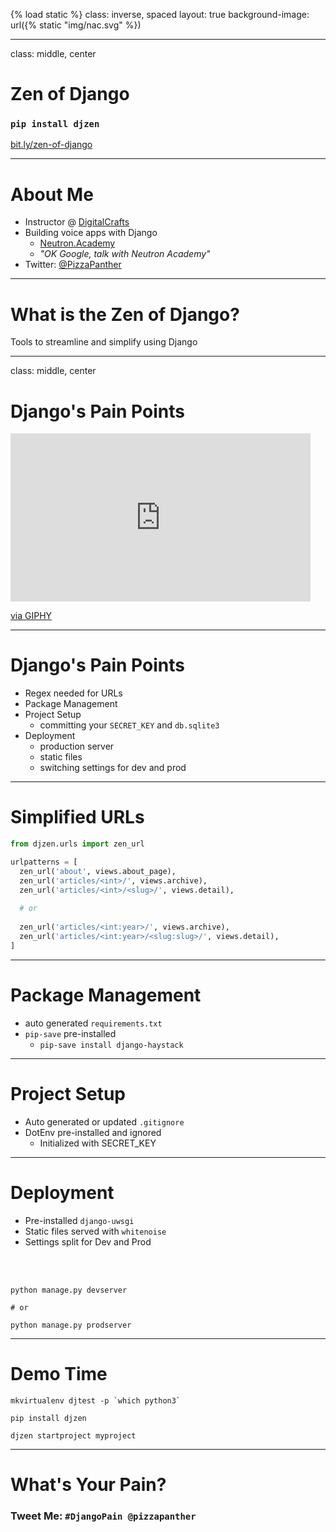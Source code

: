 {% load static %}
class: inverse, spaced
layout: true
background-image: url({% static "img/nac.svg" %})

---

class: middle, center

# Zen of Django

### `pip install djzen`

[bit.ly/zen-of-django](http://bit.ly/zen-of-django)

---

# About Me

- Instructor @ [DigitalCrafts](http://www.digitalcrafts.com/)
- Building voice apps with Django
    - [Neutron.Academy](https://www.neutron.academy/)
    - *"OK Google, talk with Neutron Academy"*
- Twitter: [@PizzaPanther](https://twitter.com/pizzapanther)

---

# What is the Zen of Django?

Tools to streamline and simplify using Django

---

class: middle, center

# Django's Pain Points

<iframe src="https://giphy.com/embed/YpmVBNubONoqs" width="480" height="269" frameBorder="0" class="giphy-embed" allowFullScreen></iframe><p><a href="https://giphy.com/gifs/head-pain-YpmVBNubONoqs">via GIPHY</a></p>

---

# Django's Pain Points

- Regex needed for URLs
- Package Management
- Project Setup
  - committing your `SECRET_KEY` and `db.sqlite3`
- Deployment
    - production server
    - static files
    - switching settings for dev and prod

---

# Simplified URLs

```python
from djzen.urls import zen_url

urlpatterns = [
  zen_url('about', views.about_page),
  zen_url('articles/<int>/', views.archive),
  zen_url('articles/<int>/<slug>/', views.detail),
  
  # or 
  
  zen_url('articles/<int:year>/', views.archive),
  zen_url('articles/<int:year>/<slug:slug>/', views.detail),
]
```

---

# Package Management

- auto generated `requirements.txt`
- `pip-save` pre-installed
    - `pip-save install django-haystack`

---

# Project Setup

- Auto generated or updated `.gitignore`
- DotEnv pre-installed and ignored
    - Initialized with SECRET_KEY

---

# Deployment

- Pre-installed `django-uwsgi`
- Static files served with `whitenoise`
- Settings split for Dev and Prod

<br><br>

```
python manage.py devserver

# or

python manage.py prodserver
```

---

# Demo Time

```
mkvirtualenv djtest -p `which python3`

pip install djzen

djzen startproject myproject

```

---

# What's Your Pain?

### Tweet Me: `#DjangoPain @pizzapanther`
